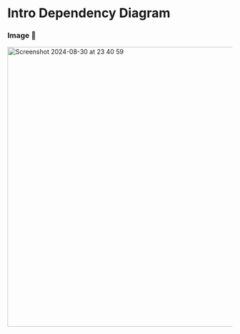 # Intro Dependency Diagram

### Image 📸
<img width="627" alt="Screenshot 2024-08-30 at 23 40 59" src="https://github.com/user-attachments/assets/b68c1728-b1c9-437b-a2e1-253d3508df1e">
